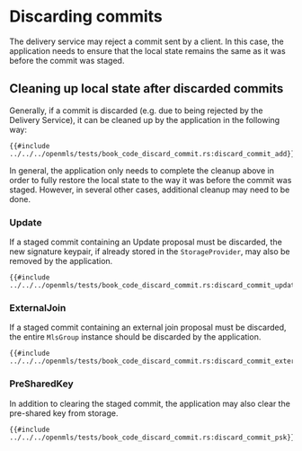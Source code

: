 # Discarding commits

The delivery service may reject a commit sent by a client. In this case, the application needs to ensure that the local state remains the same as it was before the commit was staged.

## Cleaning up local state after discarded commits
Generally, if a commit is discarded (e.g. due to being rejected by the Delivery Service), it can be cleaned up by the application in the following way:
```rust,no_run,noplayground
{{#include ../../../openmls/tests/book_code_discard_commit.rs:discard_commit_add}}
```

In general, the application only needs to complete the cleanup above in order to fully restore the local state to the way it was before the commit was staged. However, in several other cases, additional cleanup may need to be done.

### Update
If a staged commit containing an Update proposal must be discarded, the new signature keypair, if already stored in the `StorageProvider`, may also be removed by the application.
```rust,no_run,noplayground
{{#include ../../../openmls/tests/book_code_discard_commit.rs:discard_commit_update}}
```

### ExternalJoin
If a staged commit containing an external join proposal must be discarded, the entire `MlsGroup` instance should be discarded by the application.
```rust,no_run,noplayground
{{#include ../../../openmls/tests/book_code_discard_commit.rs:discard_commit_external_join}}
```
### PreSharedKey
In addition to clearing the staged commit, the application may also clear the pre-shared key from storage.
```rust,no_run,noplayground
{{#include ../../../openmls/tests/book_code_discard_commit.rs:discard_commit_psk}}
```
